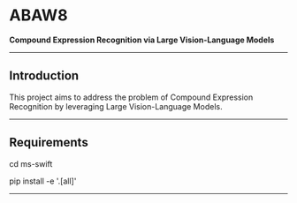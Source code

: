 # ABAW8  
**Compound Expression Recognition via Large Vision-Language Models**

---

## Introduction  
This project aims to address the problem of Compound Expression Recognition by leveraging Large Vision-Language Models.

---

## Requirements
cd ms-swift

pip install -e '.[all]'

---
